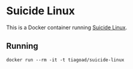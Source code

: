 Suicide Linux
=============

This is a Docker container running [Suicide Linux](https://qntm.org/suicide).

Running
-------

    docker run --rm -it -t tiagoad/suicide-linux
